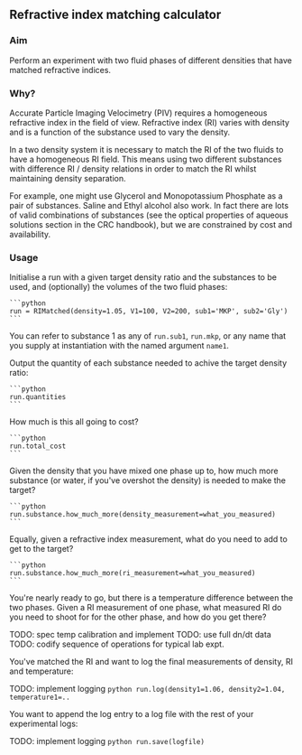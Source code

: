 Refractive index matching calculator
------------------------------------

### Aim ###

Perform an experiment with two fluid phases of different densities
that have matched refractive indices.

### Why? ###

Accurate Particle Imaging Velocimetry (PIV) requires a homogeneous
refractive index in the field of view. Refractive index (RI) varies
with density and is a function of the substance used to vary the
density.

In a two density system it is necessary to match the RI of the two
fluids to have a homogeneous RI field. This means using two different
substances with difference RI / density relations in order to match
the RI whilst maintaining density separation.

For example, one might use Glycerol and Monopotassium Phosphate as a
pair of substances. Saline and Ethyl alcohol also work. In fact
there are lots of valid combinations of substances (see the optical
properties of aqueous solutions section in the CRC handbook), but we
are constrained by cost and availability.

### Usage ###

Initialise a run with a given target density ratio and the
substances to be used, and (optionally) the volumes of the two fluid
phases:

    ```python
    run = RIMatched(density=1.05, V1=100, V2=200, sub1='MKP', sub2='Gly')
    ```

You can refer to substance 1 as any of `run.sub1`, `run.mkp`, or any
name that you supply at instantiation with the named argument
`name1`.

Output the quantity of each substance needed to achive the target
density ratio:

    ```python
    run.quantities
    ```

How much is this all going to cost?

    ```python
    run.total_cost
    ```

Given the density that you have mixed one phase up to, how much more
substance (or water, if you've overshot the density) is needed to
make the target?

    ```python
    run.substance.how_much_more(density_measurement=what_you_measured)
    ```

Equally, given a refractive index measurement, what do you need to
add to get to the target?

    ```python
    run.substance.how_much_more(ri_measurement=what_you_measured)
    ```


You're nearly ready to go, but there is a temperature difference
between the two phases. Given a RI measurement of one phase, what
measured RI do you need to shoot for for the other phase, and how do
you get there?

TODO: spec temp calibration and implement
TODO: use full dn/dt data
TODO: codify sequence of operations for typical lab expt.

You've matched the RI and want to log the final measurements of
density, RI and temperature:

TODO: implement logging
    ```python
    run.log(density1=1.06, density2=1.04, temperature1=.. 
    ```

You want to append the log entry to a log file with the rest of your
experimental logs:

TODO: implement logging
    ```python
    run.save(logfile)
    ```
